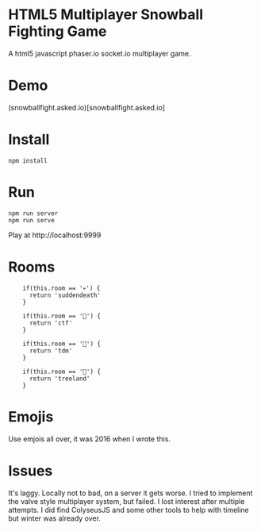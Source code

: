 # HTML5 Multiplayer Snowball Fighting Game
A html5 javascript phaser.io socket.io multiplayer game.

# Demo
(snowballfight.asked.io)[snowballfight.asked.io]

# Install
```
npm install
```

# Run
``` 
npm run server
npm run serve
```

Play at http://localhost:9999

# Rooms
```
    if(this.room == '💀') {
      return 'suddendeath'
    }

    if(this.room == '🎌') {
      return 'ctf'
    }

    if(this.room == '👥') {
      return 'tdm'
    }

    if(this.room == '🎄') {
      return 'treeland'
    }
```

# Emojis
Use emjois all over, it was 2016 when I wrote this.

# Issues
It's laggy. Locally not to bad, on a server it gets worse. I tried to implement the valve style multiplayer system, but failed. I lost interest after multiple attempts. I did find ColyseusJS and some other tools to help with timeline but winter was already over.

